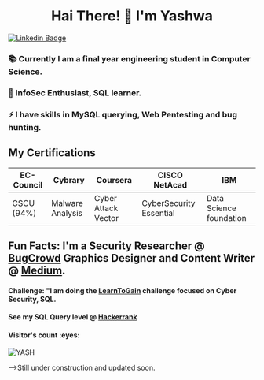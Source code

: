 <h1 align="center"> Hai There! 👋 I'm Yashwa </h1> 
 
[![Linkedin Badge](https://img.shields.io/badge/-YESHWANTHINI_S-blue?style=flat-square&logo=Linkedin&logoColor=white&link=https://www.linkedin.com/in/yeshwanthini-s/)](https://www.linkedin.com/in/yeshwanthini-s/)
  
<!--
**YASHWANTHINI/YASHWANTHINI** is a ✨ _special_ ✨ repository because its `README.md` (this file) appears on your GitHub profile.

Here are some ideas to get you started:
-->
### 📚 Currently I am a final year engineering student in Computer Science.
### 🌱 InfoSec Enthusiast, SQL learner. 
### ⚡ I have skills in MySQL querying, Web Pentesting and bug hunting.

## My Certifications
| EC-Council |Cybrary| Coursera | CISCO NetAcad | IBM |
|---|---|---|---|---|
|CSCU (94%) | Malware Analysis | Cyber Attack Vector | CyberSecurity Essential| Data Science foundation|

## Fun Facts: I'm a Security Researcher @ [BugCrowd](https://bugcrowd.com/YESHWANTHINI_S) Graphics Designer and Content Writer @ [Medium](https://yeshwanthini-s.medium.com/).
#### Challenge: "I am doing the [LearnToGain](https://github.com/YASHWANTHINI/Learn_to_Gain) challenge focused on Cyber Security, SQL.

#### See my SQL Query level @ [Hackerrank](https://www.hackerrank.com/h953617104054?hr_r=1)

<h4>Visitor's count :eyes:</h4>
<p><img src="https://profile-counter.glitch.me/{YASHWANTHINI}/count.svg" alt="YASH" :: Visitor's Count" /></p>
-->Still under construction and updated soon.
